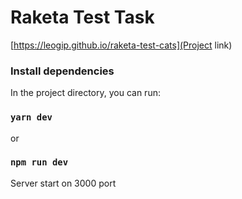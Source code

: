 # Raketa Test Task

[https://leogip.github.io/raketa-test-cats](Project link)

### Install dependencies

In the project directory, you can run:

### `yarn dev`

or

### `npm run dev`

Server start on 3000 port

